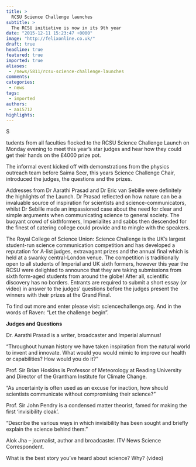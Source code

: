 ```yaml
---
title: >
  RCSU Science Challenge launches
subtitle: >
  The RCSU initiative is now in its 9th year
date: "2015-12-11 15:23:47 +0000"
image: "http://felixonline.co.uk/"
draft: true
headline: true
featured: true
imported: true
aliases:
 - /news/5811/rcsu-science-challenge-launches
comments:
categories:
 - news
tags:
 - imported
authors:
 - aa15712
highlights:
---
```


S

tudents from all faculties flocked to the RCSU Science Challenge Launch on Monday evening to meet this year’s star judges and hear how they could get their hands on the £4000 prize pot.

The informal event kicked off with demonstrations from the physics outreach team before Saima Seer, this years Science Challenge Chair, introduced the judges, the questions and the prizes.

Addresses from Dr Aarathi Prasad and Dr Eric van Sebille were definitely the highlights of the Launch. Dr Prasad reflected on how nature can be a invaluable source of inspiration for scientists and science-communicators, whilst Dr Sebille made an impassioned case about the need for clear and simple arguments when communicating science to general society. The buoyant crowd of sixthformers, Imperialites and sabbs then descended for the finest of catering college could provide and to mingle with the speakers.

The Royal College of Science Union: Science Challenge is the UK’s largest student-run science communication competition and has developed a reputation for A-list judges, extravagant prizes and the annual final which is held at a swanky central-London venue. The competition is traditionally open to all students of Imperial and UK sixth formers, however this year the RCSU were delighted to announce that they are taking submissions from sixth form-aged students from around the globe! After all, scientific discovery has no borders. Entrants are required to submit a short essay (or video) in answer to the judges’ questions before the judges present the winners with their prizes at the Grand Final.

To find out more and enter please visit: sciencechallenge.org. And in the words of Raven: “Let the challenge begin”.

**Judges and Questions**

Dr. Aarathi Prasad is a writer, broadcaster and Imperial alumnus!

“Throughout human history we have taken inspiration from the natural world to invent and innovate. What would you would mimic to improve our health or capabilities? How would you do it?”

Prof. Sir Brian Hoskins is Professor of Meteorology at Reading University and Director of the Grantham Institute for Climate Change.

“As uncertainty is often used as an excuse for inaction, how should scientists communicate without compromising their science?”

Prof. Sir John Pendry is a condensed matter theorist, famed for making the first ‘invisibility cloak’.

“Describe the various ways in which invisibility has been sought and briefly explain the science behind them.”

Alok Jha – journalist, author and broadcaster. ITV News Science Correspondent.

What is the best story you’ve heard about science? Why? (video)
